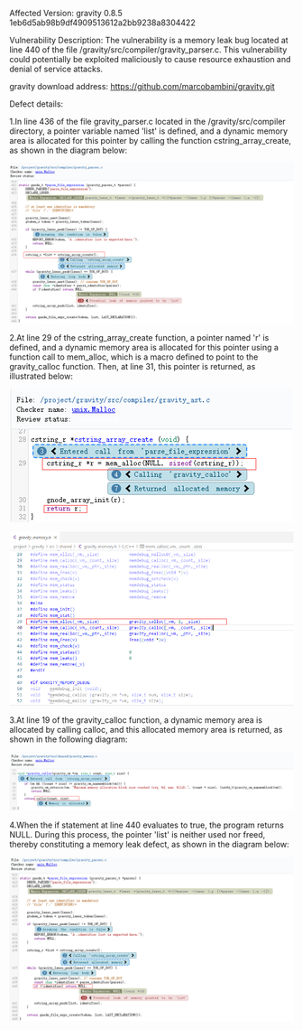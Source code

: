 Affected Version:
gravity 0.8.5 1eb6d5ab98b9df4909513612a2bb9238a8304422

Vulnerability Description:
The vulnerability is a memory leak bug located at line 440 of the file /gravity/src/compiler/gravity_parser.c. This vulnerability could potentially be exploited maliciously to cause resource exhaustion and denial of service attacks.

gravity download address:
https://github.com/marcobambini/gravity.git

Defect details:

1.In line 436 of the file gravity_parser.c located in the /gravity/src/compiler directory, a pointer variable named 'list' is defined, and a dynamic memory area is allocated for this pointer by calling the function cstring_array_create, as shown in the diagram below:

![image](https://github.com/LuMingYinDetect/gravity_defects/blob/main/gravity_1.png)

2.At line 29 of the cstring_array_create function, a pointer named 'r' is defined, and a dynamic memory area is allocated for this pointer using a function call to mem_alloc, which is a macro defined to point to the gravity_calloc function. Then, at line 31, this pointer is returned, as illustrated below:

![image](https://github.com/LuMingYinDetect/gravity_defects/blob/main/gravity_2.png)

![image](https://github.com/LuMingYinDetect/gravity_defects/blob/main/gravity_5.png)

3.At line 19 of the gravity_calloc function, a dynamic memory area is allocated by calling calloc, and this allocated memory area is returned, as shown in the following diagram:

![image](https://github.com/LuMingYinDetect/gravity_defects/blob/main/gravity_3.png)

4.When the if statement at line 440 evaluates to true, the program returns NULL. During this process, the pointer 'list' is neither used nor freed, thereby constituting a memory leak defect, as shown in the diagram below:

![image](https://github.com/LuMingYinDetect/gravity_defects/blob/main/gravity_4.png)
